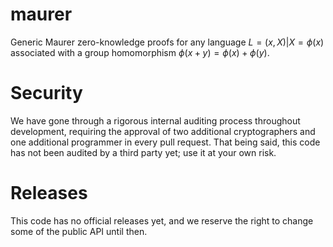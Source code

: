 # maurer

Generic Maurer zero-knowledge proofs for any language $L = {(x, X) | X = \phi(x)}$ associated with a group homomorphism
$\phi(x + y) = \phi(x) + \phi(y)$.

# Security

We have gone through a rigorous internal auditing process throughout development, requiring the approval of two
additional cryptographers and one additional programmer in every pull request.
That being said, this code has not been audited by a third party yet; use it at your own risk.

# Releases

This code has no official releases yet, and we reserve the right to change some of the public API until then.